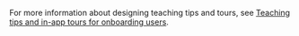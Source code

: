 For more information about designing teaching tips and tours, see [Teaching tips and in-app tours for onboarding users](../../administration/onboarding-teaching-tips-tours.md). 
